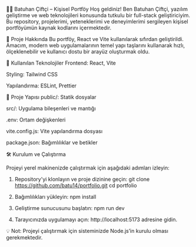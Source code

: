 👨‍💻 Batuhan Çiftçi – Kişisel Portföy
Hoş geldiniz! Ben Batuhan Çiftçi, yazılım geliştirme ve web teknolojileri konusunda tutkulu bir full-stack geliştiriciyim. Bu repository, projelerimi, yeteneklerimi ve deneyimlerimi sergileyen kişisel portföyümün kaynak kodlarını içermektedir.

🚀 Proje Hakkında
Bu portföy, React ve Vite kullanılarak sıfırdan geliştirildi. Amacım, modern web uygulamalarının temel yapı taşlarını kullanarak hızlı, ölçeklenebilir ve kullanıcı dostu bir arayüz oluşturmak oldu.

🧰 Kullanılan Teknolojiler
Frontend: React, Vite

Styling: Tailwind CSS

Yapılandırma: ESLint, Prettier

📂 Proje Yapısı
public/: Statik dosyalar

src/: Uygulama bileşenleri ve mantığı

.env: Ortam değişkenleri

vite.config.js: Vite yapılandırma dosyası

package.json: Bağımlılıklar ve betikler


🛠️ Kurulum ve Çalıştırma

Projeyi yerel makinenizde çalıştırmak için aşağıdaki adımları izleyin:

1. Repository'yi klonlayın ve proje dizinine geçin:
   git clone https://github.com/batu14/portfolio.git
   cd portfolio

2. Bağımlılıkları yükleyin:
   npm install

3. Geliştirme sunucusunu başlatın:
   npm run dev

4. Tarayıcınızda uygulamayı açın:
   http://localhost:5173 adresine gidin.

💡 Not: Projeyi çalıştırmak için sisteminizde Node.js’in kurulu olması gerekmektedir.
